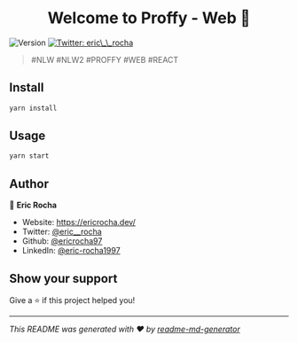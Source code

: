 <h1 align="center">Welcome to Proffy - Web 👋</h1>
<p>
  <img alt="Version" src="https://img.shields.io/badge/version-0.1.0-blue.svg?cacheSeconds=2592000" />
  <a href="https://twitter.com/eric\_\_rocha" target="_blank">
    <img alt="Twitter: eric\_\_rocha" src="https://img.shields.io/twitter/follow/eric\_\_rocha.svg?style=social" />
  </a>
</p>

> #NLW #NLW2 #PROFFY #WEB #REACT

## Install

```sh
yarn install
```

## Usage

```sh
yarn start
```


## Author

👤 **Eric Rocha**

* Website: https://ericrocha.dev/
* Twitter: [@eric\_\_rocha](https://twitter.com/eric\_\_rocha)
* Github: [@ericrocha97](https://github.com/ericrocha97)
* LinkedIn: [@eric-rocha1997](https://linkedin.com/in/eric-rocha1997)

## Show your support

Give a ⭐️ if this project helped you!

***
_This README was generated with ❤️ by [readme-md-generator](https://github.com/kefranabg/readme-md-generator)_